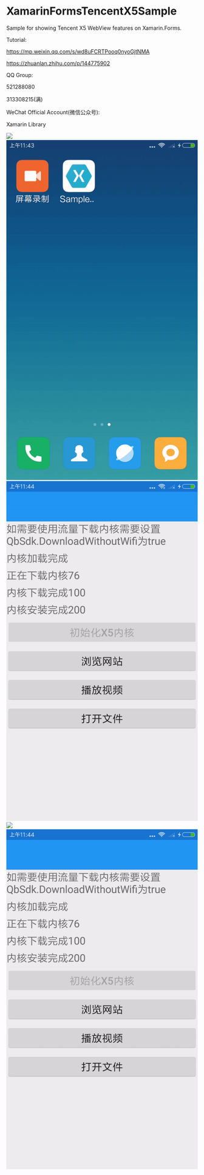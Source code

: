# XamarinFormsTencentX5Sample 
Sample for showing Tencent X5 WebView features on Xamarin.Forms.

Tutorial:

https://mp.weixin.qq.com/s/wd8uFCRTPooq0nyoGjtNMA

https://zhuanlan.zhihu.com/p/144775902

QQ Group:

521288080

313308215(满)

WeChat Official Account(微信公众号):

Xamarin Library

<img src="https://github.com/jingliancui/XamarinFormsTencentX5Sample/blob/master/Images/wechatqrcode.jpg?raw=true"/>

<img src="https://github.com/jingliancui/XamarinFormsTencentX5Sample/blob/master/Images/LoadLib.gif?raw=true"/>

<img src="https://github.com/jingliancui/XamarinFormsTencentX5Sample/blob/master/Images/ServeNet.gif?raw=true"/>

<img src="https://github.com/jingliancui/XamarinFormsTencentX5Sample/blob/master/Images/PlayVideo.gif?raw=true"/>

<img src="https://github.com/jingliancui/XamarinFormsTencentX5Sample/blob/master/Images/OpenFile.gif?raw=true"/>
